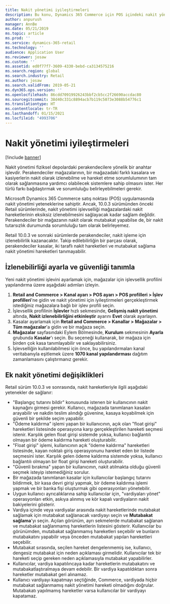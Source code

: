 ```yaml
---
title: Nakit yönetimi iyileştirmeleri
description: Bu konu, Dynamics 365 Commerce için POS içindeki nakit yönetimi iyileştirmelerini açıklar.
author: anpurush
manager: AnnBe
ms.date: 05/21/2019
ms.topic: article
ms.prod: ''
ms.service: dynamics-365-retail
ms.technology: ''
audience: Application User
ms.reviewer: josaw
ms.custom: ''
ms.assetid: ed0f77f7-3609-4330-bebd-ca3134575216
ms.search.region: global
ms.search.industry: Retail
ms.author: josaw
ms.search.validFrom: 2019-05-21
ms.dyn365.ops.version: ''
ms.openlocfilehash: 86cdd70919926243bbf2cb5cc2f26690accdac80
ms.sourcegitcommit: 38d40c331c8894acb7b119c5073e3088b54776c1
ms.translationtype: HT
ms.contentlocale: tr-TR
ms.lasthandoff: 01/15/2021
ms.locfileid: "4993706"
---
```

# <a name="cash-management-improvements"></a>Nakit yönetimi iyileştirmeleri

[!include [banner](includes/banner.md)]


Nakit yönetimi fiziksel depolardaki perakendecilere yönelik bir anahtar işlevdir. Perakendeciler mağazalarının, bir mağazadaki farklı kasalara ve kasiyerlerin nakit olarak izlenebilme ve hareket etme sorumlulumının tam olarak sağlanmasına yardımcı olabilecek sistemlere sahip olmasını ister. Her türlü farkı bağdaştırmak ve sorumluluğu belirleyebilmeleri gerekir.


Microsoft Dynamics 365 Commerce satış noktası (POS) uygulamasında nakit yönetimi yeteneklerine sahiptir. Ancak, 10.0.3 sürümünden önceki Retail sürümlerinde, nakit yönetimi işlevselliği mağazalardaki nakit hareketlerinin eksiksiz izlenebilmesini sağlayacak kadar sağlam değildir. Perakendeciler bir mağazanın nakit olarak mutabakat yapabilse de, bir nakit tutarsızlık durumunda sorumluluğu tam olarak belirleyemez.


Retail 10.0.3 ve sonraki sürümlerde perakendeciler, nakit işleme için izlenebilirlik kazanacaktır. Takip edilebilirliğin bir parçası olarak, perakendeciler kasalar, iki taraflı nakit hareketleri ve mutabakat sağlama nakit yönetimi hareketleri tanımayabilir.

## <a name="set-up-traceability-and-define-safes"></a>İzlenebilirliği ayarla ve güvenliği tanımla

Yeni nakit yönetimi işlevini ayarlamak için, mağazalar için işlevsellik profilini yapılandırma üzere aşağıdaki adımları izleyin.

1. **Retail and Commerce \> Kanal ayarı \> POS ayarı \> POS profilleri \> İşlev profilleri**'ne gidin ve nakit yönetimi için iyileştirmeleri gerçekleştirmek istediğiniz mağazalara bağlı bir işlev profili seçin.
2. İşlevsellik profilinin **İşlevler** hızlı sekmesinde, **Gelişmiş nakit yönetimi** altında, **Nakit izlenebilirliğini etkinleştir** ayarını **Evet** olarak ayarlayın.
3. Kasalar ayarlamak için **Retail and Commerce \> Kanallar \> Mağazalar \> Tüm mağazalar**'a gidin ve bir mağaza seçin.
4. **Mağazalar** sayfasındaki Eylem Bölmesinde, **Kurulum** sekmesinin **Ayarla** grubunda **Kasalar**'ı seçin. Bu seçeneği kullanarak, bir mağaza için birden çok kasa tanımlayabilir ve saklayabilirsiniz.
4. İşlevselliğin kullanılabilmesi için önce, bu yapılandırmaları kanal veritabanıyla eşitlemek üzere **1070 kanal yapılandırması** dağıtım zamanlamasını çalıştırmanız gerekir.

## <a name="additional-cash-management-changes"></a>Ek nakit yönetimi değişiklikleri

Retail sürüm 10.0.3 ve sonrasında, nakit hareketleriyle ilgili aşağıdaki yetenekler de sağlanır:

- "Başlangıç tutarını bildir" konusunda istenen bir kullanıcının nakit kaynağını girmesi gerekir. Kullanıcı, mağazada tanımlanan kasaları arayabilir ve nakdin teslim alındığı güvenine, kasaya koyabilmek için güvenli bir şekilde seçim yapabilir.
- "Ödeme kaldırma" işlemi yapan bir kullanıcının, açık olan "float girişi" hareketleri listesinde operasyona karşı gerçekleştirilen hareketi seçmesi istenir. Karşılık gelen float girişi sistemde yoksa, kullanıcı bağlantılı olmayan bir ödeme kaldırma hareketi oluşturabilir.
- "Float girişi" işlemi, kullanıcının açık "ödeme kaldırma" hareketleri listesinde, kayan noktalı giriş operasyonunu hareket eden bir listede seçmesini ister. Karşılık gelen ödeme kaldırma sistemde yoksa, kullanıcı bağlantılı olmayan bir float girişi hareketi oluşturabilir.
- "Güvenli bırakma" yapan bir kullanıcının, nakit atılmakta olduğu güvenli seçmek isteyip istemediğiniz sorulur.
- Bir mağazada tanımlanan kasalar için kullanıcılar başlangıç tutarını bildirmek, bir kasa devri girişi yapmak, bir ödeme kaldırma işlemi yapmak ve bir banka fişi oluşturmak gibi operasyonları yönetebilir.
- Uygun kullanıcı ayrıcalıklarına sahip kullanıcılar için, "vardiyaları yönet" operasyonları etkin, askıya alınmış ve kör kapalı vardiyaların nakit bakiyelerini gösterir.
- Vardiya içinde veya vardiyalar arasında nakit hareketlerinde mutabakat sağlamak için mutabakat sağlanacak vardiyayı seçin ve **Mutabakat sağlama**'yı seçin. Açılan görünüm, ayrı sekmelerde mutabakat sağlanan ve mutabakat sağlanmamış hareketlerin listesini gösterir. Kullanıcılar bu görünümden, mutabakat sağlanmamış hareketleri seçebilir ve bunların mutabakatını yapabilir veya önceden mutabakat yapılan hareketleri seçebilir.
- Mutabakat sırasında, seçilen hareket dengelenmemiş ise, kullanıcı, dengesiz mutabakat için neden açıklaması girmelidir. Kullanıcılar tek bir hareketi seçip gereken neden açıklamasıyla mutabakat yapabilirler.
- Kullanıcılar, vardiya kapatılıncaya kadar hareketlerin mutabakatını ve mutabakatlaştıralmaya devam edebilir. Bir vardiya kapatıldıktan sonra hareketler mutabakat geri alınamaz.
- Kullanıcı vardiyayı kapatmayı seçtiğinde, Commerce, vardiyada hiçbir mutabakat sağlanmamış nakit yönetimi hareketi olmadığını doğrular. Mutabakatı yapılmamış hareketler varsa kullanıcılar bir vardiyayı kapatamaz.
